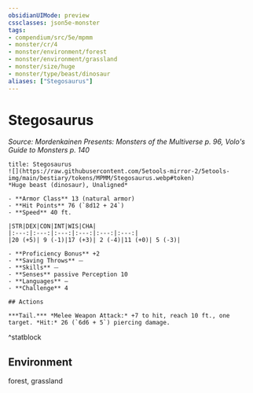```yaml
---
obsidianUIMode: preview
cssclasses: json5e-monster
tags:
- compendium/src/5e/mpmm
- monster/cr/4
- monster/environment/forest
- monster/environment/grassland
- monster/size/huge
- monster/type/beast/dinosaur
aliases: ["Stegosaurus"]
---
```

# Stegosaurus
*Source: Mordenkainen Presents: Monsters of the Multiverse p. 96, Volo's Guide to Monsters p. 140*  


```ad-statblock
title: Stegosaurus
![](https://raw.githubusercontent.com/5etools-mirror-2/5etools-img/main/bestiary/tokens/MPMM/Stegosaurus.webp#token)
*Huge beast (dinosaur), Unaligned*

- **Armor Class** 13 (natural armor)
- **Hit Points** 76 (`8d12 + 24`) 
- **Speed** 40 ft.

|STR|DEX|CON|INT|WIS|CHA|
|:---:|:---:|:---:|:---:|:---:|:---:|
|20 (+5)| 9 (-1)|17 (+3)| 2 (-4)|11 (+0)| 5 (-3)|

- **Proficiency Bonus** +2
- **Saving Throws** ⏤
- **Skills** ⏤
- **Senses** passive Perception 10
- **Languages** —
- **Challenge** 4

## Actions

***Tail.*** *Melee Weapon Attack:* +7 to hit, reach 10 ft., one target. *Hit:* 26 (`6d6 + 5`) piercing damage.
```
^statblock

## Environment

forest, grassland